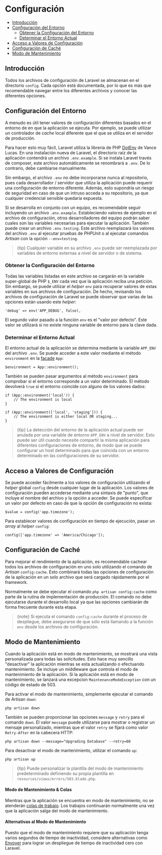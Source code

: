 # Configuración

- [Introducción](#introduction)
- [Configuración del Entorno](#environment-configuration) 
    - [Obtener la Configuración del Entorno](#retrieving-environment-configuration)
    - [Determinar el Entorno Actual](#determining-the-current-environment)
- [Acceso a Valores de Configuración](#accessing-configuration-values)
- [Configuración de Caché](#configuration-caching)
- [Modo de Mantenimiento](#maintenance-mode)

<a name="introduction"></a>

## Introducción

Todos los archivos de configuración de Laravel se almacenan en el directorio `config`. Cada opción está documentada, por lo que es más que recomendable navegar entre los diferentes archivos y conocer las diferentes opciones.

<a name="environment-configuration"></a>

## Configuración del Entorno

A menudo es útil tener valores de configuración diferentes basados en el entorno de en que la aplicación se ejecuta. Por ejemplo, se puede utilizar un controlador de *cache* local diferente que el que se utiliza en el servidor de producción.

Para hacer esto muy fácil, Laravel utiliza la librería de PHP [DotEnv](https://github.com/vlucas/phpdotenv) de Vance Lucas. En una instalación nueva de Laravel, el directorio raíz de la aplicación contendrá un archivo `.env.example`. Si se instala Laravel través de composer, este archivo automáticamente se renombrará a `.env`. De lo contrario, debe cambiarse manualmente.

Sin embargo, el archivo `.env` no debe incorporarse nunca al repositorio, pues cada desarrollador / servidor que utiliza la aplicación puede requerir una configuración de entorno diferente. Además, esto supondría un riesgo de seguridad en caso de que un intruso acceda a su repositorio, ya que cualquier credencial sensible quedaría expuesta.

Si se desarrolla en conjunto con un equipo, es recomendable seguir incluyendo un archivo `.env.example`. Estableciendo valores de ejemplo en el archivo de configuración, otros desarrolladores del equipo podrán saber cuales son las variables necesarias para ejecutar la aplicación. También puede crear un archivo `.env.testing`. Este archivo reemplazará los valores del archivo `.env` al ejecutar pruebas de *PHPUnit* o al ejecutar comandos *Artisan* con la opción `--env=testing`.

> {tip} Cualquier variable en su archivo `.env` puede ser reemplazada por variables de entorno externas a nivel de servidor o de sistema.

<a name="retrieving-environment-configuration"></a>

### Obtener la Configuración del Entorno

Todas las variables listadas en este archivo se cargarán en la variable super-global de PHP `$_ENV` cada vez que la aplicación reciba una petición. Sin embargo, se puede utilizar el *helper* `env` para recuperar valores de estas variables en sus archivos de configuración. De hecho, revisando los archivos de configuración de Laravel se puede observar que varias de las opciones están usando este *helper*:

    'debug' => env('APP_DEBUG', false),
    

El segundo valor pasado a la función `env` es el "valor por defecto". Este valor se utilizará si no existe ninguna variable de entorno para la clave dada.

<a name="determining-the-current-environment"></a>

### Determinar el Entorno Actual

El entorno actual de la aplicación se determina mediante la variable `APP_ENV` del archivo `.env`. Se puede acceder a este valor mediante el método `environment` en la [facade](/docs/{{version}}/facades) `App`:

    $environment = App::environment();
    

También se pueden pasar argumentos al método `environment` para comprobar si el entorno corresponde a un valor determinado. El método devolverá `true` si el entorno coincide con alguno de los valores dados:

    if (App::environment('local')) {
        // The environment is local
    }
    
    if (App::environment(['local', 'staging'])) {
        // The environment is either local OR staging...
    }
    

> {tip} La detección del entorno de la aplicación actual puede ser anulada por una variable de entorno `APP_ENV` a nivel de servidor. Esto puede ser útil cuando necesite compartir la misma aplicación para diferentes configuraciones de entorno, de modo que se puede configurar un host determinado para que coincida con un entorno determinado en las configuraciones de su servidor.

<a name="accessing-configuration-values"></a>

## Acceso a Valores de Configuración

Se puede acceder fácilmente a los valores de configuración utilizando el *helper* global `config` desde cualquier lugar de la aplicación. Los valores de configuración pueden accederse mediante una sintaxis de "punto", que incluye el nombre del archivo y la opción a acceder. Se puede especificar un valor por defecto en caso de que la opción de configuración no exista:

    $value = config('app.timezone');
    

Para establecer valores de configuración en tiempo de ejecución, pasar un *array* al *helper* `config`:

    config(['app.timezone' => 'America/Chicago']);
    

<a name="configuration-caching"></a>

## Configuración de Caché

Para mejorar el rendimiento de la aplicación, es recomendable cachear todos los archivos de configuración en uno solo utilizando el comando de *Artisan* `config:cache`. Esto combinará todas las opciones de configuración de la aplicación en un solo archivo que será cargado rápidamente por el framework.

Normalmente se debe ejecutar el comando `php artisan config:cache` como parte de la rutina de implementación de producción. El comando no debe ejecutarse durante el desarrollo local ya que las opciones cambiarán de forma frecuente durante esta etapa.

> {note} Si ejecuta el comando `config:cache` durante el proceso de despliegue, debe asegurarse de que sólo está llamando a la función `env` desde los archivos de configuración.

<a name="maintenance-mode"></a>

## Modo de Mantenimiento

Cuando la aplicación está en modo de mantenimiento, se mostrará una vista personalizada para todas las solicitudes. Esto hace muy sencillo "desactivar" la aplicación mientras se esta actualizando o efectuando mantenimiento. Se incluye un middleware que controla el modo de mantenimiento de la aplicación. Si la aplicación está en modo de mantenimiento, se lanzará una excepcion `MaintenanceModeException` con un código de estado de 503.

Para activar el modo de mantenimiento, simplemente ejecutar el comando de Artisan `down`:

    php artisan down
    

También se pueden proporcionar las opciones `message` y `retry` para el comando `down`. El valor `message` puede utilizarse para mostrar o registrar un mensaje personalizado, mientras que el valor `retry` se fijará como valor `Retry-After` en la cabecera HTTP:

    php artisan down --message="Upgrading Database" --retry=60
    

Para desactivar el modo de mantenimiento, utilizar el comando `up`:

    php artisan up
    

> {tip} Puede personalizar la plantilla del modo de mantenimiento predeterminado definiendo su propia plantilla en `resources/views/errors/503.blade.php`.

#### Modo de Mantenimiento & Colas

Mientras que la aplicación se encuentra en modo de mantenimiento, no se atenderán [colas de trabajo](/docs/{{version}}/queues). Los trabajos continuarán normalmente una vez que la aplicación salga del modo de mantenimiento.

#### Alternativas al Modo de Mantenimiento

Puesto que el modo de mantenimiento requiere que su aplicación tenga varios segundos de tiempo de inactividad, considere alternativas como [Envoyer](https://envoyer.io) para lograr un despliegue de tiempo de inactividad cero con Laravel.